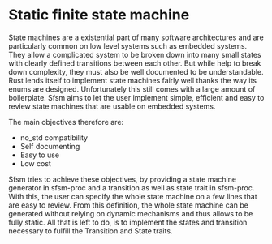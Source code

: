 # Static finite state machine

State machines are a existential part of many software architectures and are particularly
common on low level systems such as embedded systems. They allow a complicated system to be
broken down into many small states with clearly defined transitions between each other.
But while help to break down complexity, they must also be well documented to be understandable.
Rust lends itself to implement state machines fairly well thanks the way its enums are designed.
Unfortunately this still comes with a large amount of boilerplate.
Sfsm aims to let the user implement simple, efficient and easy to review state machines that are
usable on embedded systems.

The main objectives therefore are:
- no_std compatibility
- Self documenting
- Easy to use
- Low cost

Sfsm tries to achieve these objectives, by providing a state machine generator in sfsm-proc and
a transition as well as state trait in sfsm-proc. With this, the user can specify the whole state
machine on a few lines that are easy to review. From this definition, the whole state machine
can be generated without relying on dynamic mechanisms and thus allows to be fully static.
All that is left to do, is to implement the states and transition necessary to fulfill the
Transition and State traits.

